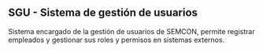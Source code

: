 ## SGU - Sistema de gestión de usuarios
Sistema encargado de la gestión de usuarios de SEMCON, permite registrar empleados y gestionar sus roles y permisos en sistemas externos.